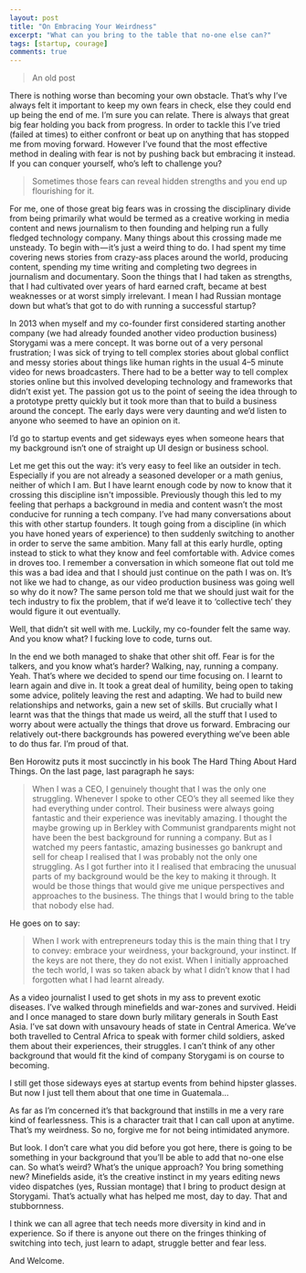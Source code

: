 ```yaml
---
layout: post
title: "On Embracing Your Weirdness"
excerpt: "What can you bring to the table that no-one else can?"
tags: [startup, courage]
comments: true
---
```


>An old post

There is nothing worse than becoming your own obstacle. That’s why I’ve always felt it important to keep my own fears in check, else they could end up being the end of me. I’m sure you can relate. There is always that great big fear holding you back from progress. In order to tackle this I’ve tried (failed at times) to either confront or beat up on anything that has stopped me from moving forward. However I’ve found that the most effective method in dealing with fear is not by pushing back but embracing it instead. If you can conquer yourself, who’s left to challenge you?

>Sometimes those fears can reveal hidden strengths and you end up flourishing for it.

For me, one of those great big fears was in crossing the disciplinary divide from being primarily what would be termed as a creative working in media content and news journalism to then founding and helping run a fully fledged technology company. Many things about this crossing made me unsteady. To begin with — it’s just a weird thing to do. I had spent my time covering news stories from crazy-ass places around the world, producing content, spending my time writing and completing two degrees in journalism and documentary. Soon the things that I had taken as strengths, that I had cultivated over years of hard earned craft, became at best weaknesses or at worst simply irrelevant. I mean I had Russian montage down but what’s that got to do with running a successful startup?

In 2013 when myself and my co-founder first considered starting another company (we had already founded another video production business) Storygami was a mere concept. It was borne out of a very personal frustration; I was sick of trying to tell complex stories about global conflict and messy stories about things like human rights in the usual 4–5 minute video for news broadcasters. There had to be a better way to tell complex stories online but this involved developing technology and frameworks that didn’t exist yet. The passion got us to the point of seeing the idea through to a prototype pretty quickly but it took more than that to build a business around the concept. The early days were very daunting and we’d listen to anyone who seemed to have an opinion on it.

I’d go to startup events and get sideways eyes when someone hears that my background isn’t one of straight up UI design or business school.

Let me get this out the way: it’s very easy to feel like an outsider in tech. Especially if you are not already a seasoned developer or a math genius, neither of which I am. But I have learnt enough code by now to know that it crossing this discipline isn't impossible. Previously though this led to my feeling that perhaps a background in media and content wasn’t the most conducive for running a tech company. I’ve had many conversations about this with other startup founders. It tough going from a discipline (in which you have honed years of experience) to then suddenly switching to another in order to serve the same ambition. Many fall at this early hurdle, opting instead to stick to what they know and feel comfortable with. Advice comes in droves too. I remember a conversation in which someone flat out told me this was a bad idea and that I should just continue on the path I was on. It’s not like we had to change, as our video production business was going well so why do it now? The same person told me that we should just wait for the tech industry to fix the problem, that if we’d leave it to ‘collective tech’ they would figure it out eventually.

Well, that didn’t sit well with me. Luckily, my co-founder felt the same way. And you know what? I fucking love to code, turns out.

In the end we both managed to shake that other shit off. Fear is for the talkers, and you know what’s harder? Walking, nay, running a company. Yeah. That’s where we decided to spend our time focusing on. I learnt to learn again and dive in. It took a great deal of humility, being open to taking some advice, politely leaving the rest and adapting. We had to build new relationships and networks, gain a new set of skills. But crucially what I learnt was that the things that made us weird, all the stuff that I used to worry about were actually the things that drove us forward. Embracing our relatively out-there backgrounds has powered everything we’ve been able to do thus far. I’m proud of that.

Ben Horowitz puts it most succinctly in his book The Hard Thing About Hard Things. On the last page, last paragraph he says:

>When I was a CEO, I genuinely thought that I was the only one struggling. Whenever I spoke to other CEO’s they all seemed like they had everything under control. Their business were always going fantastic and their experience was inevitably amazing. I thought the maybe growing up in Berkley with Communist grandparents might not have been the best background for running a company. But as I watched my peers fantastic, amazing businesses go bankrupt and sell for cheap I realised that I was probably not the only one struggling. As I got further into it I realised that embracing the unusual parts of my background would be the key to making it through. It would be those things that would give me unique perspectives and approaches to the business. The things that I would bring to the table that nobody else had.

He goes on to say:

>When I work with entrepreneurs today this is the main thing that I try to convey: embrace your weirdness, your background, your instinct. If the keys are not there, they do not exist.
When I initially approached the tech world, I was so taken aback by what I didn’t know that I had forgotten what I had learnt already.

As a video journalist I used to get shots in my ass to prevent exotic diseases. I’ve walked through minefields and war-zones and survived. Heidi and I once managed to stare down burly military generals in South East Asia. I’ve sat down with unsavoury heads of state in Central America. We’ve both travelled to Central Africa to speak with former child soldiers, asked them about their experiences, their struggles. I can’t think of any other background that would fit the kind of company Storygami is on course to becoming.

I still get those sideways eyes at startup events from behind hipster glasses. But now I just tell them about that one time in Guatemala…

As far as I’m concerned it’s that background that instills in me a very rare kind of fearlessness. This is a character trait that I can call upon at anytime. That’s my weirdness. So no, forgive me for not being intimidated anymore.

But look. I don’t care what you did before you got here, there is going to be something in your background that you’ll be able to add that no-one else can. So what’s weird? What’s the unique approach? You bring something new? Minefields aside, it’s the creative instinct in my years editing news video dispatches (yes, Russian montage) that I bring to product design at Storygami. That’s actually what has helped me most, day to day. That and stubbornness.

I think we can all agree that tech needs more diversity in kind and in experience. So if there is anyone out there on the fringes thinking of switching into tech, just learn to adapt, struggle better and fear less.

And Welcome.



